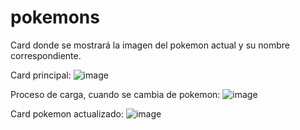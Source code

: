 # pokemons
Card donde se mostrará la imagen del pokemon actual y su nombre correspondiente.

Card principal:
![image](https://user-images.githubusercontent.com/89946494/153688716-294c8612-9c9d-4d2d-b6c2-92fe60ef88b5.png)

Proceso de carga, cuando se cambia de pokemon:
![image](https://user-images.githubusercontent.com/89946494/153688864-99892dfc-9cfb-42a5-b719-f3374385efd7.png)

Card pokemon actualizado:
![image](https://user-images.githubusercontent.com/89946494/153688896-643f18b1-9884-4f8e-b7df-769b9da33a30.png)
